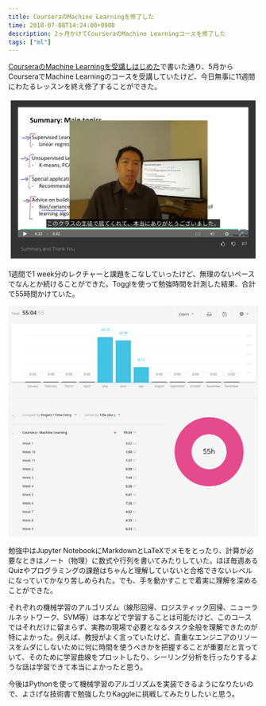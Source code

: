 ```yaml
---
title: CourseraのMachine Learningを修了した
time: 2018-07-08T14:24:00+0900
description: 2ヶ月かけてCourseraのMachine Learningコースを修了した
tags: ["ml"]
---
```


[CourseraのMachine Learningを受講しはじめた](https://naoty.github.io/posts/29.html)で書いた通り、5月からCourseraでMachine Learningのコースを受講していたけど、今日無事に11週間にわたるレッスンを終え修了することができた。

![thank you from Andrew Ng](../images/posts/34/thank_you_from_andrew_ng.png)

1週間で1 week分のレクチャーと課題をこなしていったけど、無理のないペースでなんとか続けることができた。Togglを使って勉強時間を計測した結果、合計で55時間かけていた。

![toggl](../images/posts/34/toggl.png)

勉強中はJupyter NotebookにMarkdownとLaTeXでメモをとったり、計算が必要なときはノート（物理）に数式や行列を書いてみたりしていた。ほぼ毎週あるQuizやプログラミングの課題はちゃんと理解していないと合格できないレベルになっていてかなり苦しめられた。でも、手を動かすことで着実に理解を深めることができた。

それぞれの機械学習のアルゴリズム（線形回帰、ロジスティック回帰、ニューラルネットワーク、SVM等）は本などで学習することは可能だけど、このコースではそれだけに留まらず、実務の現場で必要となるタスク全般を理解できたのが特によかった。例えば、教授がよく言っていたけど、貴重なエンジニアのリソースをムダにしないために何に時間を使うべきかを把握することが重要だと言っていて、そのために学習曲線をプロットしたり、シーリング分析を行ったりするような話は学習できて本当によかったと思う。

今後はPythonを使って機械学習のアルゴリズムを実装できるようになりたいので、よさげな技術書で勉強したりKaggleに挑戦してみたりしたいと思う。
